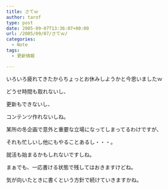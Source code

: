 ```yaml
---
title: さてｗ
author: tarof
type: post
date: 2005-09-07T13:36:07+00:00
url: /2005/09/07/さてｗ/
categories:
  - Note
tags:
  - 更新情報

---
```

いろいろ疲れてきたからちょっとお休みしようかと今思いましたｗ

どうせ時間も取れないし、
  
更新もできないし、
  
コンテンツ作れないしね。

某所の冬企画で意外と重要な立場になってしまってるわけですが、
  
それも忙しいし他にもやることあるし・・・。

就活も始まるかもしれないですしね。

まぁでも、一応書ける状態で残してはおきますけどね。
  
気が向いたときに書くという方針で続けていきますかね。
